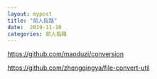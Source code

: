 ```yaml
---
layout: mypost
title: "前人指路"
date:  2019-11-10
categories: 前人指路
---
```


https://github.com/maoduzi/conversion

https://github.com/zhengqingya/file-convert-util

